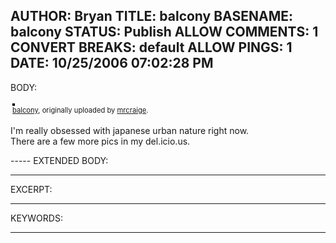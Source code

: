 AUTHOR: Bryan
TITLE: balcony
BASENAME: balcony
STATUS: Publish
ALLOW COMMENTS: 1
CONVERT BREAKS: __default__
ALLOW PINGS: 1
DATE: 10/25/2006 07:02:28 PM
-----
BODY:
<style type="text/css">
.flickr-photo { border: solid 2px #000000; }
.flickr-yourcomment { }
.flickr-frame { text-align: left; padding: 3px; }
.flickr-caption { font-size: 0.8em; margin-top: 0px; }
</style>

<div class="flickr-frame">
	<a href="http://www.flickr.com/photos/mrcraige/150063419/" title="photo sharing"><img src="http://static.flickr.com/56/150063419_8599d16801.jpg" class="flickr-photo" alt="" /></a>
<br />
	<span class="flickr-caption"><a href="http://www.flickr.com/photos/mrcraige/150063419/">balcony</a>, originally uploaded by <a href="http://www.flickr.com/people/mrcraige/">mrcraige</a>.</span>
</div>
				
<p class="flickr-yourcomment">
	I'm really obsessed with japanese urban nature right now. <br />
There are a few more pics in my del.icio.us.
</p>
-----
EXTENDED BODY:

-----
EXCERPT:

-----
KEYWORDS:

-----


